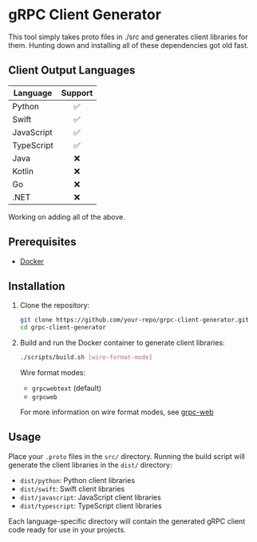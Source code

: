 # gRPC Client Generator

This tool simply takes proto files in ./src and generates client libraries for them. Hunting down and installing all of these dependencies got old fast.

## Client Output Languages

| Language   | Support |
| ---------- | :-----: |
| Python     |    ✅    |
| Swift      |    ✅    |
| JavaScript |    ✅    |
| TypeScript |    ✅    |
| Java       |    ❌    |
| Kotlin     |    ❌    |
| Go         |    ❌    |
| .NET       |    ❌    |

Working on adding all of the above.

## Prerequisites

- [Docker](https://www.docker.com/get-started)

## Installation

1. Clone the repository:

    ```bash
    git clone https://github.com/your-repo/grpc-client-generator.git
    cd grpc-client-generator
    ```

2. Build and run the Docker container to generate client libraries:

    ```bash
    ./scripts/build.sh [wire-format-mode]
    ```

   Wire format modes:
   - `grpcwebtext` (default)
   - `grpcweb`
   
   For more information on wire format modes, see [grpc-web](https://github.com/grpc/grpc-web)
   
## Usage

Place your `.proto` files in the `src/` directory. Running the build script will generate the client libraries in the `dist/` directory:

- `dist/python`: Python client libraries
- `dist/swift`: Swift client libraries
- `dist/javascript`: JavaScript client libraries
- `dist/typescript`: TypeScript client libraries

Each language-specific directory will contain the generated gRPC client code ready for use in your projects.
